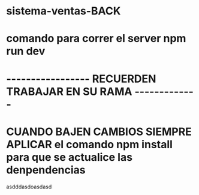 # sistema-ventas-BACK
# comando para correr el server npm run dev
# ----------------- RECUERDEN  TRABAJAR EN SU RAMA -------------
# CUANDO BAJEN CAMBIOS SIEMPRE APLICAR el comando npm install  para que se actualice las denpendencias



asdddasdoasdasd